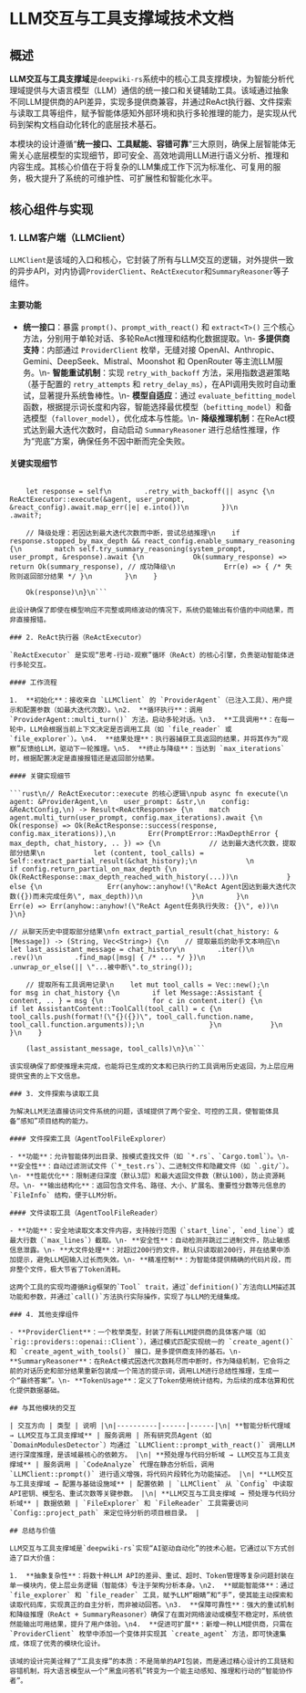 # LLM交互与工具支撑域技术文档

## 概述

**LLM交互与工具支撑域**是`deepwiki-rs`系统中的核心工具支撑模块，为智能分析代理域提供与大语言模型（LLM）通信的统一接口和关键辅助工具。该域通过抽象不同LLM提供商的API差异，实现多提供商兼容，并通过ReAct执行器、文件探索与读取工具等组件，赋予智能体感知外部环境和执行多轮推理的能力，是实现从代码到架构文档自动化转化的底层技术基石。

本模块的设计遵循“**统一接口、工具赋能、容错可靠**”三大原则，确保上层智能体无需关心底层模型的实现细节，即可安全、高效地调用LLM进行语义分析、推理和内容生成。其核心价值在于将复杂的LLM集成工作下沉为标准化、可复用的服务，极大提升了系统的可维护性、可扩展性和智能化水平。

## 核心组件与实现

### 1. LLM客户端（LLMClient）

`LLMClient`是该域的入口和核心，它封装了所有与LLM交互的逻辑，对外提供一致的异步API，对内协调`ProviderClient`、`ReActExecutor`和`SummaryReasoner`等子组件。

#### 主要功能

- **统一接口**：暴露 `prompt()`、`prompt_with_react()` 和 `extract<T>()` 三个核心方法，分别用于单轮对话、多轮ReAct推理和结构化数据提取。\n- **多提供商支持**：内部通过 `ProviderClient` 枚举，无缝对接 OpenAI、Anthropic、Gemini、DeepSeek、Mistral、Moonshot 和 OpenRouter 等主流LLM服务。\n- **智能重试机制**：实现 `retry_with_backoff` 方法，采用指数退避策略（基于配置的 `retry_attempts` 和 `retry_delay_ms`），在API调用失败时自动重试，显著提升系统鲁棒性。\n- **模型自适应**：通过 `evaluate_befitting_model` 函数，根据提示词长度和内容，智能选择最优模型（`befitting_model`）和备选模型（`fallover_model`），优化成本与性能。\n- **降级推理机制**：在ReAct模式达到最大迭代次数时，自动启动 `SummaryReasoner` 进行总结性推理，作为“兜底”方案，确保任务不因中断而完全失败。

#### 关键实现细节

```rust\n// LLMClient::prompt_with_react 的核心逻辑\npub async fn prompt_with_react(\n    &self,\n    system_prompt: &str,\n    user_prompt: &str,\n    react_config: ReActConfig,\n) -> Result<ReActResponse> {\n    let agent_builder = self.get_agent_builder();\n    let agent = agent_builder.build_agent_with_tools(system_prompt); // 注入工具

    let response = self\n        .retry_with_backoff(|| async {\n            ReActExecutor::execute(&agent, user_prompt, &react_config).await.map_err(|e| e.into())\n        })\n        .await?;

    // 降级处理：若因达到最大迭代次数而中断，尝试总结推理\n    if response.stopped_by_max_depth && react_config.enable_summary_reasoning {\n        match self.try_summary_reasoning(system_prompt, user_prompt, &response).await {\n            Ok(summary_response) => return Ok(summary_response), // 成功降级\n            Err(e) => { /* 失败则返回部分结果 */ }\n        }\n    }

    Ok(response)\n}\n```

此设计确保了即使在模型响应不完整或网络波动的情况下，系统仍能输出有价值的中间结果，而非直接报错。

### 2. ReAct执行器（ReActExecutor）

`ReActExecutor` 是实现“思考-行动-观察”循环（ReAct）的核心引擎，负责驱动智能体进行多轮交互。

#### 工作流程

1.  **初始化**：接收来自 `LLMClient` 的 `ProviderAgent`（已注入工具）、用户提示和配置参数（如最大迭代次数）。\n2.  **循环执行**：调用 `ProviderAgent::multi_turn()` 方法，启动多轮对话。\n3.  **工具调用**：在每一轮中，LLM会根据当前上下文决定是否调用工具（如 `file_reader` 或 `file_explorer`）。\n4.  **结果处理**：执行器捕获工具返回的结果，并将其作为“观察”反馈给LLM，驱动下一轮推理。\n5.  **终止与降级**：当达到 `max_iterations` 时，根据配置决定是直接报错还是返回部分结果。

#### 关键实现细节

```rust\n// ReActExecutor::execute 的核心逻辑\npub async fn execute(\n    agent: &ProviderAgent,\n    user_prompt: &str,\n    config: &ReActConfig,\n) -> Result<ReActResponse> {\n    match agent.multi_turn(user_prompt, config.max_iterations).await {\n        Ok(response) => Ok(ReActResponse::success(response, config.max_iterations)),\n        Err(PromptError::MaxDepthError { max_depth, chat_history, .. }) => {\n            // 达到最大迭代次数，提取部分结果\n            let (content, tool_calls) = Self::extract_partial_result(&chat_history);\n            \n            if config.return_partial_on_max_depth {\n                Ok(ReActResponse::max_depth_reached_with_history(...))\n            } else {\n                Err(anyhow::anyhow!(\"ReAct Agent因达到最大迭代次数({})而未完成任务\", max_depth))\n            }\n        }\n        Err(e) => Err(anyhow::anyhow!(\"ReAct Agent任务执行失败: {}\", e))\n    }\n}

// 从聊天历史中提取部分结果\nfn extract_partial_result(chat_history: &[Message]) -> (String, Vec<String>) {\n    // 提取最后的助手文本响应\n    let last_assistant_message = chat_history\n        .iter()\n        .rev()\n        .find_map(|msg| { /* ... */ })\n        .unwrap_or_else(|| \"...被中断\".to_string());

    // 提取所有工具调用记录\n    let mut tool_calls = Vec::new();\n    for msg in chat_history {\n        if let Message::Assistant { content, .. } = msg {\n            for c in content.iter() {\n                if let AssistantContent::ToolCall(tool_call) = c {\n                    tool_calls.push(format!(\"{}({})\", tool_call.function.name, tool_call.function.arguments));\n                }\n            }\n        }\n    }

    (last_assistant_message, tool_calls)\n}\n```

该实现确保了即使推理未完成，也能将已生成的文本和已执行的工具调用历史返回，为上层应用提供宝贵的上下文信息。

### 3. 文件探索与读取工具

为解决LLM无法直接访问文件系统的问题，该域提供了两个安全、可控的工具，使智能体具备“感知”项目结构的能力。

#### 文件探索工具（AgentToolFileExplorer）

- **功能**：允许智能体列出目录、按模式查找文件（如 `*.rs`、`Cargo.toml`）。\n- **安全性**：自动过滤测试文件（`*_test.rs`）、二进制文件和隐藏文件（如 `.git/`）。\n- **性能优化**：限制递归深度（默认3层）和最大返回文件数（默认100），防止资源耗尽。\n- **输出结构化**：返回包含文件名、路径、大小、扩展名、重要性分数等元信息的 `FileInfo` 结构，便于LLM分析。

#### 文件读取工具（AgentToolFileReader）

- **功能**：安全地读取文本文件内容，支持按行范围（`start_line`, `end_line`）或最大行数（`max_lines`）截取。\n- **安全性**：自动检测并跳过二进制文件，防止敏感信息泄露。\n- **大文件处理**：对超过200行的文件，默认只读取前200行，并在结果中添加提示，避免LLM因输入过长而失效。\n- **精准控制**：为智能体提供精确的代码片段，而非整个文件，极大节省了Token消耗。

这两个工具的实现均遵循Rig框架的`Tool` trait，通过`definition()`方法向LLM描述其功能和参数，并通过`call()`方法执行实际操作，实现了与LLM的无缝集成。

### 4. 其他支撑组件

- **ProviderClient**：一个枚举类型，封装了所有LLM提供商的具体客户端（如 `rig::providers::openai::Client`），通过模式匹配实现统一的 `create_agent()` 和 `create_agent_with_tools()` 接口，是多提供商支持的基石。\n- **SummaryReasoner**：在ReAct模式因迭代次数耗尽而中断时，作为降级机制，它会将之前的对话历史和部分结果重新包装成一个简洁的提示词，调用LLM进行总结性推理，生成一个“最终答案”。\n- **TokenUsage**：定义了Token使用统计结构，为后续的成本估算和优化提供数据基础。

## 与其他模块的交互

| 交互方向 | 类型 | 说明 |\n|----------|------|------|\n| **智能分析代理域 → LLM交互与工具支撑域** | 服务调用 | 所有研究员Agent（如 `DomainModulesDetector`）均通过 `LLMClient::prompt_with_react()` 调用LLM进行深度推理，是该域最核心的依赖方。 |\n| **预处理与代码分析域 → LLM交互与工具支撑域** | 服务调用 | `CodeAnalyze` 代理在静态分析后，调用 `LLMClient::prompt()` 进行语义增强，将代码片段转化为功能描述。 |\n| **LLM交互与工具支撑域 → 配置与基础设施域** | 配置依赖 | `LLMClient` 从 `Config` 中读取API密钥、模型名、重试次数等关键参数。 |\n| **LLM交互与工具支撑域 → 预处理与代码分析域** | 数据依赖 | `FileExplorer` 和 `FileReader` 工具需要访问 `Config::project_path` 来定位待分析的项目根目录。 |

## 总结与价值

LLM交互与工具支撑域是`deepwiki-rs`实现“AI驱动自动化”的技术心脏。它通过以下方式创造了巨大价值：

1.  **抽象复杂性**：将数十种LLM API的差异、重试、超时、Token管理等复杂问题封装在单一模块内，使上层业务逻辑（智能体）专注于架构分析本身。\n2.  **赋能智能体**：通过 `file_explorer` 和 `file_reader` 工具，赋予LLM“眼睛”和“手”，使其能主动探索和读取代码库，实现真正的自主分析，而非被动回答。\n3.  **保障可靠性**：强大的重试机制和降级推理（ReAct + SummaryReasoner）确保了在面对网络波动或模型不稳定时，系统依然能输出可用结果，提升了用户体验。\n4.  **促进可扩展**：新增一种LLM提供商，只需在 `ProviderClient` 枚举中添加一个变体并实现其 `create_agent` 方法，即可快速集成，体现了优秀的模块化设计。

该域的设计完美诠释了“工具支撑”的本质：不是简单的API包装，而是通过精心设计的工具链和容错机制，将大语言模型从一个“黑盒问答机”转变为一个能主动感知、推理和行动的“智能协作者”。
